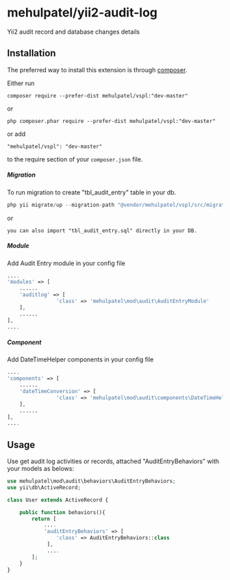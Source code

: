mehulpatel/yii2-audit-log
=============================
Yii2 audit record and database changes details 

Installation
------------

The preferred way to install this extension is through [composer](http://getcomposer.org/download/).

Either run

```
composer require --prefer-dist mehulpatel/vspl:"dev-master"
```
or

```
php composer.phar require --prefer-dist mehulpatel/vspl:"dev-master"
```

or add

```
"mehulpatel/vspl": "dev-master"
```

to the require section of your `composer.json` file.

##### Migration

To run migration to create "tbl_audit_entry" table in your db.

```php
php yii migrate/up --migration-path "@vendor/mehulpatel/vspl/src/migrations/"
```
or
```
you can also import "tbl_audit_entry.sql" directly in your DB.
```

##### Module

Add Audit Entry module in your config file

```php
....
'modules' => [
    ......
    'auditlog' => [
                'class' => 'mehulpatel\mod\audit\AuditEntryModule'
    ],
    ......
],
....
```

##### Component

Add DateTimeHelper components in your config file

```php
....
'components' => [
    ......
    'dateTimeConversion' => [
                'class' => 'mehulpatel\mod\audit\components\DateTimeHelper'
    ],
    ......
],
....
```
Usage
-----

Use get audit log activities or records, attached "AuditEntryBehaviors" with your models as belows:

```php
use mehulpatel\mod\audit\behaviors\AuditEntryBehaviors;
use yii\db\ActiveRecord;

class User extends ActiveRecord {

    public function behaviors(){
        return [ 
            ....
            'auditEntryBehaviors' => [
                'class' => AuditEntryBehaviors::class
             ],
             ....
        ];
    }
}
```
